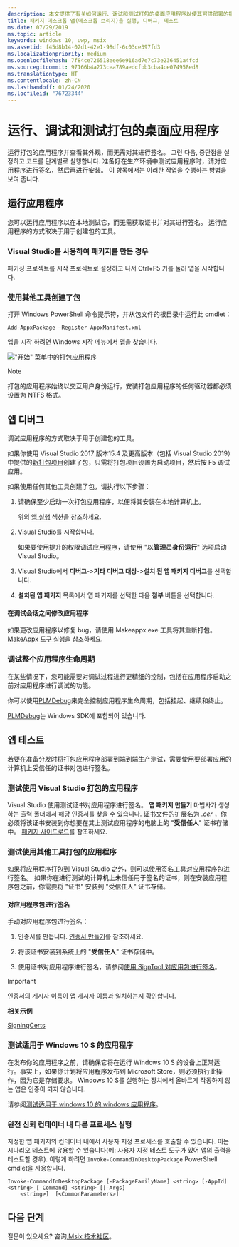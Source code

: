 ```yaml
---
description: 本文提供了有关如何运行、调试和测试打包的桌面应用程序以使其可供部署的指南。
title: 패키지 데스크톱 앱(데스크톱 브리지)을 실행, 디버그, 테스트
ms.date: 07/29/2019
ms.topic: article
keywords: windows 10, uwp, msix
ms.assetid: f45d8b14-02d1-42e1-98df-6c03ce397fd3
ms.localizationpriority: medium
ms.openlocfilehash: 7f84ce726518eee6e916ad7e7c73e236451a4fcd
ms.sourcegitcommit: 97166b4a273cea789aedcfbb3cba4ce074958ed8
ms.translationtype: HT
ms.contentlocale: zh-CN
ms.lasthandoff: 01/24/2020
ms.locfileid: "76723344"
---
```

# <a name="run-debug-and-test-a-packaged-desktop-application"></a>运行、调试和测试打包的桌面应用程序

运行打包的应用程序并查看其外观，而无需对其进行签名。 그런 다음, 중단점을 설정하고 코드를 단계별로 실행합니다. 准备好在生产环境中测试应用程序时，请对应用程序进行签名，然后再进行安装。 이 항목에서는 이러한 작업을 수행하는 방법을 보여 줍니다.

<a id="run-app" />

## <a name="run-your-application"></a>运行应用程序

您可以运行应用程序以在本地测试它，而无需获取证书并对其进行签名。 运行应用程序的方式取决于用于创建包的工具。

### <a name="you-created-the-package-by-using-visual-studio"></a>Visual Studio를 사용하여 패키지를 만든 경우

패키징 프로젝트를 시작 프로젝트로 설정하고 나서 Ctrl+F5 키를 눌러 앱을 시작합니다.

### <a name="you-created-the-package-using-a-different-tool"></a>使用其他工具创建了包

打开 Windows PowerShell 命令提示符，并从包文件的根目录中运行此 cmdlet：

```
Add-AppxPackage –Register AppxManifest.xml
```
앱을 시작 하려면 Windows 시작 메뉴에서 앱을 찾습니다.

!["开始" 菜单中的打包应用程序](images/converted-app-installed.png)

> [!NOTE]
> 打包的应用程序始终以交互用户身份运行，安装打包应用程序的任何驱动器都必须设置为 NTFS 格式。

## <a name="debug-your-app"></a>앱 디버그

调试应用程序的方式取决于用于创建包的工具。

如果你使用 Visual Studio 2017 版本15.4 及更高版本（包括 Visual Studio 2019）中提供的[新打包项目](desktop-to-uwp-packaging-dot-net.md#new-packaging-project)创建了包，只需将打包项目设置为启动项目，然后按 F5 调试应用。

如果使用任何其他工具创建了包，请执行以下步骤：

1. 请确保至少启动一次打包应用程序，以便将其安装在本地计算机上。

   위의 [앱 실행](#run-app) 섹션을 참조하세요.

2. Visual Studio를 시작합니다.

   如果要使用提升的权限调试应用程序，请使用 "以**管理员身份运行**" 选项启动 Visual Studio。

3. Visual Studio에서 **디버그**->**기타 디버그 대상**->**설치 된 앱 패키지 디버그**를 선택합니다.

4. **설치된 앱 패키지** 목록에서 앱 패키지를 선택한 다음 **첨부** 버튼을 선택합니다.

#### <a name="modify-your-application-in-between-debug-sessions"></a>在调试会话之间修改应用程序

如果更改应用程序以修复 bug，请使用 Makeappx.exe 工具将其重新打包。 [MakeAppx 도구 실행](desktop-to-uwp-manual-conversion.md#make-appx)을 참조하세요.

### <a name="debug-the-entire-application-lifecycle"></a>调试整个应用程序生命周期

在某些情况下，您可能需要对调试过程进行更精细的控制，包括在应用程序启动之前对应用程序进行调试的功能。

你可以使用[PLMDebug](https://msdn.microsoft.com/library/windows/hardware/jj680085(v=vs.85).aspx)来完全控制应用程序生命周期，包括挂起、继续和终止。

[PLMDebug](https://msdn.microsoft.com/library/windows/hardware/jj680085(v=vs.85).aspx)는 Windows SDK에 포함되어 있습니다.

## <a name="test-your-app"></a>앱 테스트

若要在准备分发时将打包应用程序部署到端到端生产测试，需要使用要部署应用的计算机上受信任的证书对包进行签名。

### <a name="test-an-application-that-you-packaged-by-using-visual-studio"></a>测试使用 Visual Studio 打包的应用程序

Visual Studio 使用测试证书对应用程序进行签名。 **앱 패키지 만들기** 마법사가 생성하는 출력 폴더에서 해당 인증서를 찾을 수 있습니다. 证书文件的扩展名为 *.cer* ，你必须将该证书安装到你想要在其上测试应用程序的电脑上的 "**受信任人**" 证书存储中。 [패키지 사이드로드](../package/packaging-uwp-apps.md#sideload-your-app-package)를 참조하세요.

### <a name="test-an-application-that-you-packaged-using-a-different-tool"></a>测试使用其他工具打包的应用程序

如果将应用程序打包到 Visual Studio 之外，则可以使用签名工具对应用程序包进行签名。 如果你在进行测试的计算机上未信任用于签名的证书，则在安装应用程序包之前，你需要将 "证书" 安装到 "受信任人" 证书存储。 

#### <a name="sign-your-application-package"></a>对应用程序包进行签名

手动对应用程序包进行签名：

1. 인증서를 만듭니다. [인증서 만들기](../package/create-certificate-package-signing.md)를 참조하세요.

2. 将该证书安装到系统上的 "**受信任人**" 证书存储中。

3. 使用证书对应用程序进行签名，请参阅[使用 SignTool 对应用包进行签名](../package/sign-app-package-using-signtool.md)。

  > [!IMPORTANT]
  > 인증서의 게시자 이름이 앱 게시자 이름과 일치하는지 확인합니다.

**相关示例**

[SigningCerts](https://github.com/Microsoft/DesktopBridgeToUWP-Samples/tree/master/Samples/SigningCerts)


### <a name="test-your-application-for-windows-10-s"></a>测试适用于 Windows 10 S 的应用程序

在发布你的应用程序之前，请确保它将在运行 Windows 10 S 的设备上正常运行。事实上，如果你计划将应用程序发布到 Microsoft Store，则必须执行此操作，因为它是存储要求。 Windows 10 S를 실행하는 장치에서 올바르게 작동하지 않는 앱은 인증이 되지 않습니다.

请参阅[测试适用于 windows 10 的 windows 应用程序](desktop-to-uwp-test-windows-s.md)。

### <a name="run-another-process-inside-the-full-trust-container"></a>완전 신뢰 컨테이너 내 다른 프로세스 실행

지정한 앱 패키지의 컨테이너 내에서 사용자 지정 프로세스를 호출할 수 있습니다. 이는 시나리오 테스트에 유용할 수 있습니다(예: 사용자 지정 테스트 도구가 있어 앱의 출력을 테스트할 경우). 이렇게 하려면 ```Invoke-CommandInDesktopPackage``` PowerShell cmdlet을 사용합니다.

```CMD
Invoke-CommandInDesktopPackage [-PackageFamilyName] <string> [-AppId] <string> [-Command] <string> [[-Args]
    <string>]  [<CommonParameters>]
```

## <a name="next-steps"></a>다음 단계

질문이 있으세요? 咨询[.Msix 技术社区](https://techcommunity.microsoft.com/t5/msix/ct-p/MSIX)。
